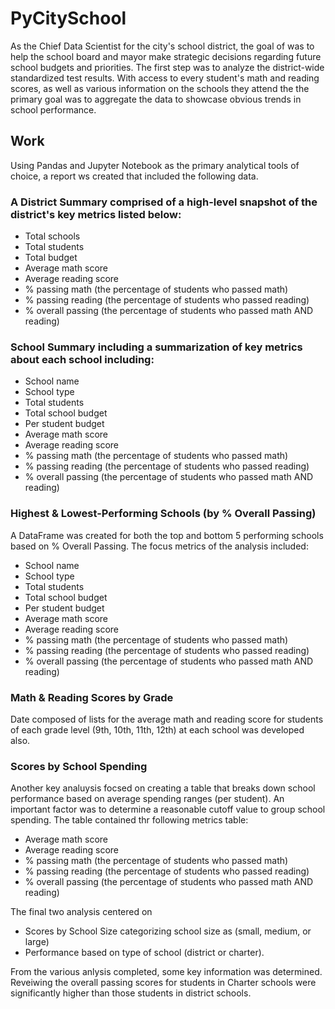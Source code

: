 # PyCitySchool

As the Chief Data Scientist for the city's school district, the goal of was to help the school board and mayor make strategic decisions regarding future school budgets and priorities. The first step was to analyze the district-wide standardized test results. With access to every student's math and reading scores, as well as various information on the schools they attend the the primary goal was to aggregate the data to showcase obvious trends in school performance.

## Work
Using Pandas and Jupyter Notebook as the primary analytical tools of choice, a report ws created that included the following data. 

### A District Summary comprised of a high-level snapshot of the district's key metrics listed below:

* Total schools
* Total students
* Total budget
* Average math score
* Average reading score
* % passing math (the percentage of students who passed math)
* % passing reading (the percentage of students who passed reading)
* % overall passing (the percentage of students who passed math AND reading)

### School Summary including a summarization of key metrics about each school including:

* School name
* School type
* Total students
* Total school budget
* Per student budget
* Average math score
* Average reading score
* % passing math (the percentage of students who passed math)
* % passing reading (the percentage of students who passed reading)
* % overall passing (the percentage of students who passed math AND reading)

### Highest & Lowest-Performing Schools (by % Overall Passing)
A DataFrame was created for both the top and bottom 5 performing schools based on % Overall Passing. The focus metrics of the analysis included:

* School name
* School type
* Total students
* Total school budget
* Per student budget
* Average math score
* Average reading score
* % passing math (the percentage of students who passed math)
* % passing reading (the percentage of students who passed reading)
* % overall passing (the percentage of students who passed math AND reading)

### Math  & Reading Scores by Grade
Date composed of lists for the average math and reading score for students of each grade level (9th, 10th, 11th, 12th) at each school was developed also. 

### Scores by School Spending
Another key analuysis focsed on creating a table that breaks down school performance based on average spending ranges (per student). An important factor was to determine a reasonable cutoff value to group school spending. The table contained thr following metrics table:

* Average math score
* Average reading score
* % passing math (the percentage of students who passed math)
* % passing reading (the percentage of students who passed reading)
* % overall passing (the percentage of students who passed math AND reading)

The final two analysis centered on

* Scores by School Size categorizing school size as (small, medium, or large) 
* Performance based on type of school (district or charter).

From the various anlysis completed, some key information was determined. Reveiwing the overall passing scores for students in Charter schools were significantly higher than those students in district schools. 
